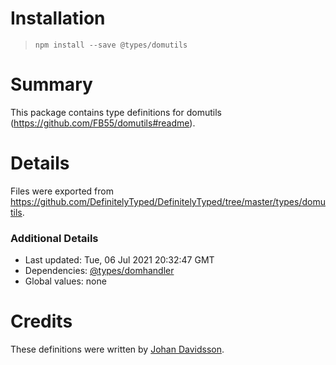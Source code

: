 # Installation
> `npm install --save @types/domutils`

# Summary
This package contains type definitions for domutils (https://github.com/FB55/domutils#readme).

# Details
Files were exported from https://github.com/DefinitelyTyped/DefinitelyTyped/tree/master/types/domutils.

### Additional Details
 * Last updated: Tue, 06 Jul 2021 20:32:47 GMT
 * Dependencies: [@types/domhandler](https://npmjs.com/package/@types/domhandler)
 * Global values: none

# Credits
These definitions were written by [Johan Davidsson](https://github.com/johandavidson).
